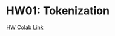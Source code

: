 # HW01: Tokenization

[HW Colab Link](https://drive.google.com/file/d/1HZWGxuhUxefqC4S_2yONI9_iwawHZbGF/view?usp=sharing)

